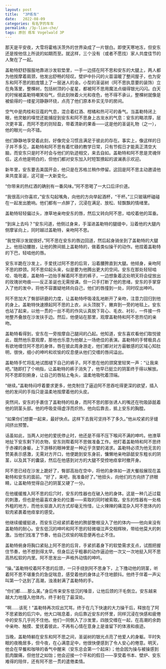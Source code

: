 ```yaml
---
layout: post
title:  "3P练车"
date:   2022-08-09
categories: 有名字的车车
permalink: /3p-lian-che/
tags: 原创 练车 Vogelwald 3P
---
```



那天是平安夜，大雪将霍格沃茨外的世界染成了一片银白。即使天寒地冻，但安东还是按他信上所说的如期而至。就这样，三个没有（或者不愿找）家人共度佳节的人聚在了一起。

盖勒特舒舒服服地靠进沙发软垫里，一手一边搭在阿不思和安东的大腿上，两人都为他按摩着肩颈，他发出舒畅的轻叹。壁炉中扑闪的火苗温暖了整间屋子，也为安东和阿不思的脸庞镀上了一层迷人的金。小型的圣诞树（阿不思执意要的装饰）立在角落里，整棵树，包括树顶的小星星，都被阿不思用魔法点缀得银光闪闪。白天的时候被盖勒特嘲笑俗气，但此刻映着火光和夜色，他不得不承认，整棵树就像是被偷得的一缕星河静静环绕，点亮了他们原本朴实无华的房间。

空气中是肉桂和豆蔻的气息，混合着红酒、柑橘和热可可的香气。当盖勒特闭上眼，他灵敏的嗅觉还能捕捉到安东和阿不思身上古龙水的气息：安东的略浓厚，层次更丰富，而阿不思的则轻盈，带着清新的果香——这是他的圣诞礼物（之一），他的眼光一向不错。

他们静静地享受着此刻，好像完全习惯且满足于彼此的存在。事实上，像这样的日子并不多见，盖勒特和阿不思有着忙碌的教学日常，只有节假日才能真正清空大脑，而安东只是时不时会与他们的轨迹相交，来去自如。盖勒特和阿不思是灵魂伴侣，这点他是明白的，但他们都对安东加入时短暂撩起的波澜表示欢迎。

新年里，安东要去美国开会，他只是在苏格兰稍作停留。这回是阿不思主动邀请他来共度圣诞，这可是一大新变化。

“你带来的热红酒的确别有一番风味。”阿不思喝了一大口后评价道。

“我很高兴你喜欢，”安东勾起嘴角，向他的方向举起酒杯，“干杯。”三只玻璃杯磕碰在一起发出脆响。他们都有一点醉了，沉浸在满足、放松、轻飘飘的情绪里。

盖勒特轻轻偏过头，潦草地亲吻安东的唇，然后又转向阿不思，啮咬着他的耳垂。

“到床上去吗？”安东问道，他侧过身来，手溜进盖勒特的腿缝中，沿着他的大腿内侧摩挲向上，同时越过盖勒特，亲吻阿不思。

“我觉得沙发就很好。”阿不思在安东的唇边回道，然后起身骑坐到了盖勒特的大腿上。他扭动腰肢，让他的胯间抵上盖勒特的，做着类似操干的动作。他捏着盖勒特的下巴，轻啮他的唇。

安东半跪在沙发上，手爱抚过阿不思的后背，沿着腰胯直到大腿。他倾身，亲吻阿不思的脖颈。阿不思仰起头来，似是要为他腾出更大的空间。安东在那处轻轻啮咬、吸吮着，盖勒特一边抬手解着阿不思的裤子，一边想象着这处明天将会绽放出的玫瑰状吻痕——反正圣诞也无需授课。但一只手打断了他的思绪，安东的手掌穿入了他的发中，将他不容置疑地转向自己，他们的唇撞到一处，同时叹出呻吟。

阿不思加大了臀部研磨的力度，让盖勒特呼吸凌乱地断开了亲吻，注意力回归到他的身上。盖勒特快速撩起阿不思的上衣，从头顶脱下，撇弃到一旁的地毯上。安东也站了起来，以他一贯的一丝不苟的作风认真脱下背心、毛衣、衬衫，一件接一件地整齐叠放在沙发扶手边。然后，他便站在那里，观摩盖勒特和阿不思热切的亲吻。

盖勒特看得到，安东在一旁按摩自己腿间的凸起。他知道，安东喜欢看他们取悦彼此，既然他乐意观摩，那他也乐意为他献上一场绝佳的表演。盖勒特的手臂极具占有欲地缠住阿不思的身体，唇在彼此周身游走，他们都对对方最敏感的区域心知肚明，很快，细小的呻吟和欢愉的叹息便从他们交缠的唇间溢出。

盖勒特手忙将乱地试图褪下自己的裤子。阿不思在他的颈窝里轻笑一声：“让我来吧。”随即打了个响指，让盖勒特的裤子消失了，他早已挺立的阴茎终于得以解放。阿不思即刻俯身，让自己的唇贴上龟头，温柔地吸吮着顶端。

“继续。”盖勒特闷哼着要求更多，他克制住了逼迫阿不思吞吃得更深的欲望，插入他的发间的手指只是温柔地按摩着他的头皮。

突然间，安东的手裹住了盖勒特的柱身，而阿不思的那张诱人的嘴还在吮吸舔舐着他的阴茎头部。他的呼吸变得虚浮而炽热，他向后靠去，抵上安东的胸膛。

“如果你们想要一起来，最好快点。这样下去我可坚持不了多久。”他从咬紧的牙缝间挤出预警。

话虽如此，当两人对他的爱抚停止时，他还是不得不压下喉间不满的呻吟。他潦草地扯下安东剩下的衣物，安东则帮着阿不思做准备工作。他盯着盖勒特和阿不思终于赤裸的身躯，上下游移的眼神里是一种近乎贪婪的渴求。盖勒特必须为他无言的赞美表示感激，无需对方开口，他便跪到安东身前，慵懒地亲吻舔舐安东粗长的阴茎，以及其下的囊袋，然后在他感到对方的大腿不受控地痉挛时撤开身。

阿不思已经在沙发上跪好了，臀部高抬在空中，将他的身体如一道大餐般展现在盖勒特和安东的面前。“好了，来吧，我准备好了。”他扭头，向他们的方向挤了挤眼睛，让盖勒特觉得自己的阴茎又硬了一分。

在他缓缓推入阿不思的后穴时，安东的性器也在破入他的身体。这是一种几近过载的刺激，但也是他最喜欢身处的位置——索取的同时被索取。安东的性器有一处格外粗的地方，而他长驱直入的方式却毫无怜惜，让火辣辣的痛混杂入阿不思体内的软肉紧裹着他痉挛的感受。

他继续缓缓挺进，而安东已经紧抓着他的胯部整根没入了他的体内——他向来没有盖勒特的耐心。安东低沉的呻吟和阿不思的轻微啜泣声交相辉映，带给他莫大的刺激。当他们找准了节奏，他自己欢愉的喘息便再也止不住。

盖勒特俯身将胸口紧贴上阿不思的后背，手紧抓着身下的软垫需求支点，试图把握住节奏，他不想到得太早。但身后近乎粗暴的动作逼迫他一次又一次地挺入阿不思高热松软的内里。阿不思发出一声格外动情的呻吟。

“操。”盖勒特咬着阿不思的后颈，一只手绕到阿不思身下，上下撸动他的阴茎，听着阿不思不堪重负的急促喘息，感受着他的身体止不住地颤抖。他终于伴着一声尖叫第一个达到了高潮，浊液射满了盖勒特的手。

“你们都……那么美。”身后传来安东低沉的嗓音，让他后颈的汗毛倒立。安东越来越大力地撞入他体内，终于射在了最深处。

“啊……该死！”盖勒特再次叹出咒骂，终于在几下快速的大力操干后，释放在了阿不思紧致的后穴中。他大口喘息着，向后靠近安东的怀里，同样沉浸在快感和疲倦中的安东几乎托不住他。他们一同倒入了沙发里，四肢交缠在一起，在高潮的余韵中亲吻、触摸、爱抚着彼此，不再有心情在意身上是谁留下的体液和痕迹。

当晚，盖勒特躺在安东和阿不思之间，圣诞树的银光点亮了他爱人的身躯。平时失眠的夜晚居多，但今夜，在心满意足中，他很快便感到了令人安心的倦意。明天，他会在早餐和咖啡的香气中醒来（安东总会第一个起床）；他会因为操与被操感到肌肉酸痛，但他甘之如饴；他会迎接一个平和的假日——享受着书本、壁炉、安东难得的陪伴，还有阿不思一贯的遣倦柔情。





